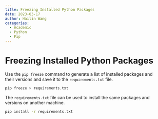 ```yaml
---
title: Freezing Installed Python Packages
date: 2023-03-17
author: Hailin Wang
categories:
  - Academic
  - Python
  - Pip
---
```


# Freezing Installed Python Packages

Use the `pip freeze` command to generate a list of installed packages and their versions and save it to the
`requirements.txt` file.

```sh
pip freeze > requirements.txt
```

The `requirements.txt` file can be used to install the same packages and versions on another machine.

```sh
pip install -r requirements.txt
```
